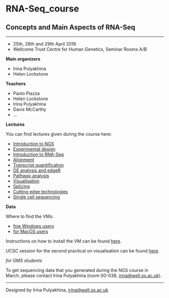 # RNA-Seq_course

## Concepts and Main Aspects of RNA-Seq
-----------------------------------

- 25th, 28th and 29th April 2016
- Wellcome Trust Centre for Human Genetics, Seminar Rooms A/B


**Main organizers**

- Irina Pulyakhina
- Helen Lockstone


**Teachers**

- Paolo Piazza
- Helen Lockstone
- Irina Pulyakhina
- Davis McCarthy
- ...


**Lectures**

You can find lectures given during the course here:

- [Introduction to NGS](...)
- [Experimental design](...)
- [Introduction to RNA-Seq](https://github.com/jknightlab/RNA-Seq_course/blob/master/2016-04-25_RNAseqCourse_RNASeq-QC_irina.pdf)
- [Alignment](https://github.com/jknightlab/RNA-Seq_course/blob/master/2016-04-25_RNAseqCourse_alignment_irina.pdf)
- [Transcript quantification](...)
- [DE analysis and edgeR](...)
- [Pathway analysis](...)
- [Visualisation](https://github.com/jknightlab/RNA-Seq_course/blob/master/2016-04-25_RNAseqCourse_vizualise_irina.pdf)
- [Splicing](https://github.com/jknightlab/RNA-Seq_course/blob/master/2016-04-29_RNAseqCourse_splicing_irina.pdf)
- [Cutting edge technologies](...)
- [Single cell sequencing](...)


**Data**

Where to find the VMs:

- [fow Windows users](http://www.well.ox.ac.uk/Portable-VirtualBox.exe)
- [for MacOS users](http://www.well.ox.ac.uk/VirtualBox.zip)

Instructions on how to install the VM can be found
[here](https://github.com/jknightlab/RNA-Seq_course/blob/master/vm_instructions.pdf).

UCSC session for the second practical on visualisation can be found
[here](https://genome-euro.ucsc.edu/cgi-bin/hgTracks?db=hg19&lastVirtModeType=default&lastVirtModeExtraState=&virtModeType=default&virtMode=0&nonVirtPosition=&position=chr22%3A20904012-20924513&hgsid=213561077_dEH3EOWETpcUrPqKhZwX7vWMsZYB).

*for GMS students*

To get sequencing data that you generated during the NGS course in March,
please contact Irina Pulyakhina (room 00-038, irina@well.ox.ac.uk).

-------------
Designed by Irina Pulyakhina, irina@well.ox.ac.uk

